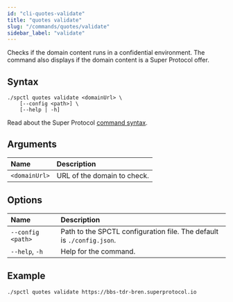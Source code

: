 ```yaml
---
id: "cli-quotes-validate"
title: "quotes validate"
slug: "/commands/quotes/validate"
sidebar_label: "validate"
---
```


Checks if the domain content runs in a confidential environment. The command also displays if the domain content is a Super Protocol offer.

## Syntax

```
./spctl quotes validate <domainUrl> \
    [--config <path>] \
    [--help | -h]
```

Read about the Super Protocol [command syntax](/cli/commands#command-syntax).

## Arguments

| **Name** | **Description** |
| :- | :- |
| `<domainUrl>` | URL of the domain to check. |

## Options

| **Name** | **Description** |
| :- | :- |
| `--config <path>` | Path to the SPCTL configuration file. The default is `./config.json`. |
| `--help`, `-h` | Help for the command. |

## Example

```
./spctl quotes validate https://bbs-tdr-bren.superprotocol.io
```